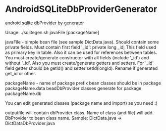 AndroidSQLiteDbProviderGenerator
================================

android sqlite dbProvider by generator

Usage:
./sqlitegen.sh javaFile [packageName]

javaFile - simple bean file (see sample DictData.java).
Should contain some private fields.
Must contain first field '_id':
    private long _id;
This field used as primary key in table.
Also it can be used for references between tables.
You must create/generate constructor with all fields (include '_id') and without '_id'.
Also you must create/generate getters and setters.
For '_id' field getter should be getId() and setter setId(longId).
Rename if generated get_id or other.

packageName - name of package prefix
bean classes should be in package packageName.data
beadDbProvider classes  generate for package packageName.db

You can edit generated classes (package name and import) as you need :)

outputfile will contain dbProvider class.
Name of class (and file) will add DbProvider to bean class name. 
Sample: DictData.java -> DictDataDbProvider.java

